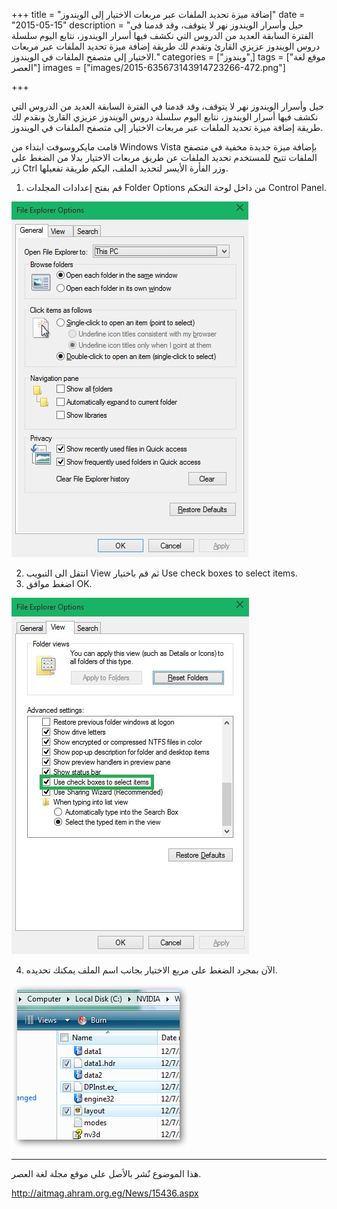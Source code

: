 +++
title = "إضافة ميزة تحديد الملفات عبر مربعات الاختيار إلى الويندوز"
date = "2015-05-15"
description = "حيل وأسرار الويندوز نهر لا يتوقف، وقد قدمنا في الفترة السابقة العديد من الدروس التي نكشف فيها أسرار الويندوز، نتابع اليوم سلسلة دروس الويندوز عزيزي القارئ ونقدم لك طريقة إضافة ميزة تحديد الملفات عبر مربعات الاختيار إلى متصفح الملفات في الويندوز."
categories = ["ويندوز",]
tags = ["موقع لغة العصر"]
images = ["images/2015-635673143914723266-472.png"]

+++

حيل وأسرار الويندوز نهر لا يتوقف، وقد قدمنا في الفترة السابقة العديد من الدروس التي نكشف فيها أسرار الويندوز، نتابع اليوم سلسلة دروس الويندوز عزيزي القارئ ونقدم لك طريقة إضافة ميزة تحديد الملفات عبر مربعات الاختيار إلى متصفح الملفات في الويندوز.

قامت مايكروسوفت ابتداء من Windows Vista بإضافة ميزة جديدة مخفية في متصفح الملفات تتيح للمستخدم تحديد الملفات عن طريق مربعات الاختيار بدلا من الضغط على زر Ctrl وزر الفأرة الأيسر لتحديد الملف، اليكم طريقة تفعيلها.

1. قم بفتح إعدادات المجلدات Folder Options من داخل لوحة التحكم Control Panel.

![1](images/2015-635673143517535766-753.jpg)

2. انتقل الى التبويب View ثم قم باختيار Use check boxes to select items.
3. اضغط موافق OK.

![2](images/2015-635673143690973266-97.jpg)

4. الآن بمجرد الضغط على مربع الاختيار بجانب اسم الملف يمكنك تحديده.

![3](images/2015-635673143914723266-472.png)

---
هذا الموضوع نٌشر باﻷصل على موقع مجلة لغة العصر.

http://aitmag.ahram.org.eg/News/15436.aspx